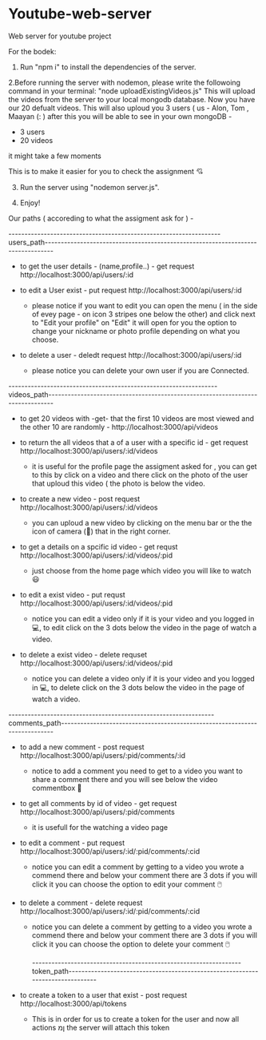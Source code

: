 # Youtube-web-server
Web server for youtube project

For the bodek:
1. Run "npm i" to install the dependencies of the server.

 2.Before running the server with nodemon, please write the followoing command in your terminal:
 "node uploadExistingVideos.js"
 This will upload the videos from the server to your local mongodb database.
 Now you have our 20 defualt videos.
 This will also uploud you 3 users ( us - Alon, Tom , Maayan (: )
 after this you will be able to see in your own mongoDB -
 - 3 users
 -  20 videos
    
 it might take a few moments

This is to make it easier for you to check the assignment 💘

3. Run the server using "nodemon server.js".
   
4. Enjoy!

Our paths ( accoreding to what the assigment ask for ) - 

------------------------------------------------------------------users_path--------------------------------------------------------------------------------

* to get the user details - (name,profile..) - get request
  http://localhost:3000/api/users/:id
  
* to edit a User exist - put request
  http://localhost:3000/api/users/:id

  - please notice if you want to edit you can open the menu ( in the side of evey page - on icon 3 stripes one below the other) and click next to "Edit your profile" on 
    "Edit" it will open for you the option to change your nickname or photo profile depending on what you choose.
    
 * to delete a user - deledt request
   http://localhost:3000/api/users/:id

   - please notice you can delete your own user if you are Connected.
     
-----------------------------------------------------------------videos_path-------------------------------------------------------------------------------

 * to get 20 videos with -get- that the first 10 videos are most viewed and the other 10 are randomly -
  http://localhost:3000/api/videos

 * to return the all videos that a of a user with a specific id - get request
   http://localhost:3000/api/users/:id/videos

   - it is useful for the profile page the assigment asked for , you can get to this by click on a video and there click on the photo of the user that uploud this video ( 
     the photo is below the video.
     
  * to create a new video - post request
    http://localhost:3000/api/users/:id/videos

    - you can uploud a new video by clicking on the menu bar or the the icon of camera (🎥) that in the right corner.

  * to get a details on a spcific id video - get requst
    http://localhost:3000/api/users/:id/videos/:pid

    - just choose from the home page which video you will like to watch 😃

  * to edit a exist video - put requst
    http://localhost:3000/api/users/:id/videos/:pid

    - notice you can edit a video only if it is your video and you logged in 💻,
      to edit click on the 3 dots below the video in the page of watch a video.

   * to delete a exist video - delete requset
     http://localhost:3000/api/users/:id/videos/:pid

      - notice you can delete a video only if it is your video and you logged in 💻,
      to delete click on the 3 dots below the video in the page of watch a video.

----------------------------------------------------------------comments_path---------------------------------------------------------------------------

   * to add a new comment - post request
     http://localhost:3000/api/users/:pid/comments/:id

     - notice to add a comment you need to get to a video you want to share a comment there and you will see below the video commentbox 💬

   * to get all comments by id of video - get request
     http://localhost:3000/api/users/:pid/comments

     - it is usefull for the watching a video page
    

   * to edit a comment - put request
     http://localhost:3000/api/users/:id/:pid/comments/:cid

     - notice you can edit a comment by getting to a video you wrote a commend there and below your comment there are 3 dots if you will click it you can choose the option 
       to edit your comment 🖱️

   * to delete a comment - delete request
      http://localhost:3000/api/users/:id/:pid/comments/:cid
     
     - notice you can delete a comment by getting to a video you wrote a commend there and below your comment there are 3 dots if you will click it you can choose the 
       option to delete your comment 🖱️

       -----------------------------------------------------------------token_path-------------------------------------------------------------------------------

   * to create a token to a user that exist - post request
     http://localhost:3000/api/tokens

     - This is in order for us to create a token for the user and now all actions ןמ the server will attach this token

  

